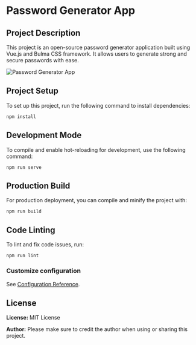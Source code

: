 # Password Generator App
## Project Description
This project is an open-source password generator application built using Vue.js and Bulma CSS framework. It allows users to generate strong and secure passwords with ease. 

![Password Generator App](https://i.imgur.com/z1ZRFyT.png)

## Project Setup
To set up this project, run the following command to install dependencies:

```
npm install
```

## Development Mode
To compile and enable hot-reloading for development, use the following command:

```
npm run serve
```

## Production Build
For production deployment, you can compile and minify the project with:

```
npm run build
```

## Code Linting
To lint and fix code issues, run:

```
npm run lint
```

### Customize configuration
See [Configuration Reference](https://cli.vuejs.org/config/).

## License
**License:** MIT License

**Author:** Please make sure to credit the author when using or sharing this project.